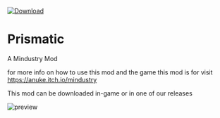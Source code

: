 [![Download](https://img.shields.io/github/v/release/ice100k/prismatic?color=cyan&include_prereleases&label=Download%20Latest%20Release&logo=github&logoColor=cyan&style=for-the-badge)](https://github.com/ice100k/prismatic/releases)

# Prismatic
A Mindustry Mod

for more info on how to use this mod and the game this mod is for visit https://anuke.itch.io/mindustry

This mod can be downloaded in-game or in one of our releases

![preview](https://user-images.githubusercontent.com/61597736/103457123-451a1300-4cf4-11eb-9bac-0e746a413f0a.png)
